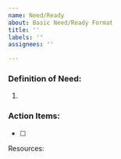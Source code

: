 ```yaml
---
name: Need/Ready
about: Basic Need/Ready Format
title: ''
labels: ''
assignees: ''

---
```


### Definition of Need:
1. 

### Action Items:
- [ ]

Resources:
